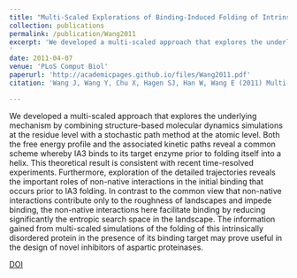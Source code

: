 ```yaml
---
title: "Multi-Scaled Explorations of Binding-Induced Folding of Intrinsically Disordered Protein Inhibitor IA3 to its Target Enzyme"
collection: publications
permalink: /publication/Wang2011
excerpt: 'We developed a multi-scaled approach that explores the underlying mechanism by combining structure-based molecular dynamics simulations at the residue level with a stochastic path method at the atomic level.
'
date: 2011-04-07
venue: 'PLoS Comput Biol'
paperurl: 'http://academicpages.github.io/files/Wang2011.pdf'
citation: 'Wang J, Wang Y, Chu X, Hagen SJ, Han W, Wang E (2011) Multi-Scaled Explorations of Binding-Induced Folding of Intrinsically Disordered Protein Inhibitor IA3 to its Target Enzyme. PLoS Comput Biol 7(4): e1001118.' 

---
```

We developed a multi-scaled approach that explores the underlying mechanism by combining structure-based molecular dynamics simulations at the residue level with a stochastic path method at the atomic level. Both the free energy profile and the associated kinetic paths reveal a common scheme whereby IA3 binds to its target enzyme prior to folding itself into a helix. This theoretical result is consistent with recent time-resolved experiments. Furthermore, exploration of the detailed trajectories reveals the important roles of non-native interactions in the initial binding that occurs prior to IA3 folding. In contrast to the common view that non-native interactions contribute only to the roughness of landscapes and impede binding, the non-native interactions here facilitate binding by reducing significantly the entropic search space in the landscape. The information gained from multi-scaled simulations of the folding of this intrinsically disordered protein in the presence of its binding target may prove useful in the design of novel inhibitors of aspartic proteinases.

[DOI](https://doi.org/10.1371/journal.pcbi.1001118)
